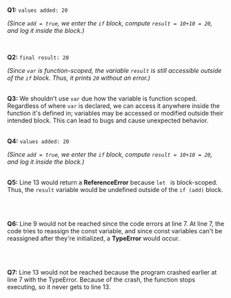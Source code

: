 **Q1:** `values added: 20` <br>

*(Since `add = true`, we enter the `if` block, compute `result = 10+10 = 20`, and log it inside the block.)* 

<br>

**Q2:** `final result: 20` <br>

*(Since `var` is function-scoped, the variable `result` is still accessible outside of the `if` block. Thus, it prints `20` without an error.)* 
<br>
<br>

**Q3:** We shouldn't use `var` due how the variable is function scoped. Regardless of where `var` is declared, we can access it anywhere inside the function it's defined in; variables may be accessed or modified outside their intended block. This can lead to bugs and cause unexpected behavior.
<br>
<br>


**Q4:** `values added: 20` <br>

*(Since `add = true`, we enter the `if` block, compute `result = 10+10 = 20`, and log it inside the block.)*
<br>
<br>

**Q5:** Line 13 would return a **ReferenceError** because `let ` is block-scoped. Thus, the `result` variable would be undefined outside of the `if (add)` block. 

<br>
<br>


**Q6:** Line 9 would not be reached since the code errors at line 7. At line 7, the code tries to reassign the const variable, and since const variables can't be reassigned after they're initialized, a **TypeError** would occur.

<br>
<br>


**Q7:** Line 13 would not be reached because the program crashed earlier at line 7 with the TypeError. Because of the crash, the function stops executing, so it never gets to line 13. 